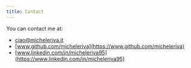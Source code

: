 ```yaml
---
title: Contact
---
```


You can contact me at:

- ciao@micheleriva.it
- [www.github.com/micheleriva](https://www.github.com/micheleriva)
- [www.linkedin.com/in/micheleriva95](https://www.linkedin.com/in/micheleriva95)

